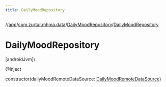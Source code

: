```yaml
---
title: DailyMoodRepository
---
```

//[app](../../../index.html)/[com.zurtar.mhma.data](../index.html)/[DailyMoodRepository](index.html)/[DailyMoodRepository](-daily-mood-repository.html)



# DailyMoodRepository



[androidJvm]\




@Inject



constructor(dailyMoodRemoteDataSource: [DailyMoodRemoteDataSource](../-daily-mood-remote-data-source/index.html))



